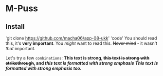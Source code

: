 # M-Puss
## Install
'git clone https://github.com/macha06/app-08-ukk'
'code'
You should read this, it's **very important**.
You _might_ want to read this.
~~Never mind~~ - it wasn't _that_ important.

Let's try a few `combinations`:
**This text is strong, ~~this text is strong with strikethrough~~, and _this text is formatted with strong emphasis_**
***This text is formatted with strong emphasis too.***
